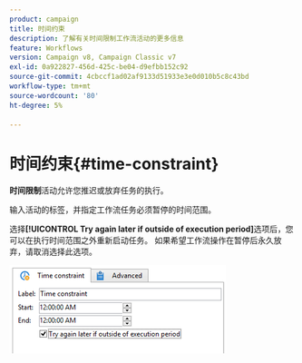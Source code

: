 ```yaml
---
product: campaign
title: 时间约束
description: 了解有关时间限制工作流活动的更多信息
feature: Workflows
version: Campaign v8, Campaign Classic v7
exl-id: 0a922827-456d-425c-be04-d9efbb152c92
source-git-commit: 4cbccf1ad02af9133d51933e3e0d010b5c8c43bd
workflow-type: tm+mt
source-wordcount: '80'
ht-degree: 5%

---
```


# 时间约束{#time-constraint}

**时间限制**&#x200B;活动允许您推迟或放弃任务的执行。

输入活动的标签，并指定工作流任务必须暂停的时间范围。

选择&#x200B;**[!UICONTROL Try again later if outside of execution period]**&#x200B;选项后，您可以在执行时间范围之外重新启动任务。 如果希望工作流操作在暂停后永久放弃，请取消选择此选项。

![](assets/s_user_scheduled_wait.png)
